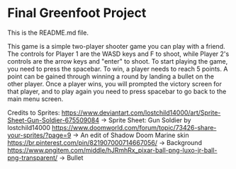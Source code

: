 # Final Greenfoot Project
This is the README.md file.

This game is a simple two-player shooter game you can play with a friend. The controls for Player 1 are the WASD keys and F to shoot, while Player 2's controls 
are the arrow keys and "enter" to shoot. To start playing the game, you need to press the spacebar. To win, a player needs to reach 5 points. A point can be gained
through winning a round by landing a bullet on the other player. Once a player wins, you will prompted the victory screen for that player, and to play again you need
to press spacebar to go back to the main menu screen.

Credits to Sprites:
https://www.deviantart.com/lostchild14000/art/Sprite-Sheet-Gun-Soldier-675509084 -> Sprite Sheet: Gun Soldier by lostchild14000
https://www.doomworld.com/forum/topic/73426-share-your-sprites/?page=9 -> An edit of Shadow Doom Marine skin
https://br.pinterest.com/pin/821907000714667056/ -> Background
https://www.pngitem.com/middle/hJRmhRx_pixar-ball-png-luxo-jr-ball-png-transparent/ -> Bullet
